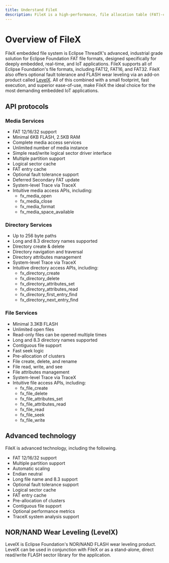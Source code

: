 ```yaml
---
title: Understand FileX
description: FileX is a high-performance, file allocation table (FAT)-compatible file system that's fully integrated with ThreadX and available for all supported processors. Like ThreadX, FileX is designed to have a small footprint and high performance, making it ideal for today's deeply embedded applications that require file management operations. FileX supports most physical media, including RAM, USBX, SD CARD, and NAND/NOR flash memories via LevelX.
---
```


# Overview of FileX

FileX embedded file system is Eclipse ThreadX's advanced, industrial grade solution for Eclipse Foundation FAT file formats, designed specifically for deeply embedded, real-time, and IoT applications. FileX supports all of Eclipse Foundation's file formats, including FAT12, FAT16, and FAT32. FileX also offers optional fault tolerance and FLASH wear leveling via an add-on product called [LevelX](../levelx/index.md). All of this combined with a small footprint, fast execution, and superior ease-of-use, make FileX the ideal choice for the most demanding embedded IoT applications.

## API protocols

### Media Services

- FAT 12/16/32 support
- Minimal 6KB FLASH, 2.5KB RAM
- Complete media access services
- Unlimited number of media instance
- Simple read/write logical sector driver interface
- Multiple partition support
- Logical sector cache
- FAT entry cache
- Optional fault tolerance support
- Deferred Secondary FAT update
- System-level Trace via TraceX
- Intuitive media access APIs, including:
  - fx_media_open
  - fx_media_close
  - fx_media_format
  - fx_media_space_available

### Directory Services

- Up to 256 byte paths
- Long and 8.3 directory names supported
- Directory create & delete
- Directory navigation and traversal
- Directory attributes management
- System-level Trace via TraceX
- Intuitive directory access APIs, including:
  - fx_directory_create
  - fx_directory_delete
  - fx_directory_attributes_set
  - fx_directory_attributes_read
  - fx_directory_first_entry_find
  - fx_directory_next_entry_find

### File Services

- Minimal 3.3KB FLASH
- Unlimited open files
- Read-only files can be opened multiple times
- Long and 8.3 directory names supported
- Contiguous file support
- Fast seek logic
- Pre-allocation of clusters
- File create, delete, and rename
- File read, write, and see
- File attributes management
- System-level Trace via TraceX
- Intuitive file access APIs, including:
  - fx_file_create
  - fx_file_delete
  - fx_file_attributes_set
  - fx_file_attributes_read
  - fx_file_read
  - fx_file_seek
  - fx_file_write

## Advanced technology

FileX is advanced technology, including the following.

- FAT 12/16/32 support
- Multiple partition support
- Automatic scaling
- Endian neutral
- Long file name and 8.3 support
- Optional fault tolerance support
- Logical sector cache
- FAT entry cache
- Pre-allocation of clusters
- Contiguous file support
- Optional performance metrics
- TraceX system analysis support

## NOR/NAND Wear Leveling (LevelX)

LevelX is Eclipse Foundation's NOR/NAND FLASH wear leveling product. LevelX can be used in conjunction with FileX or as a stand-alone, direct read/write FLASH sector library for the application.
